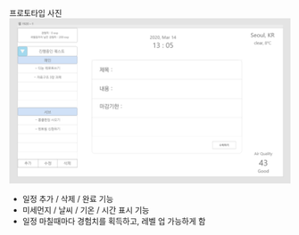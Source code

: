 프로토타입 사진
<img src = "/proto.PNG">


- 일정 추가 / 삭제 / 완료 기능
- 미세먼지 / 날씨 / 기온 / 시간 표시 기능
- 일정 마칠때마다 경험치를 획득하고, 레벨 업 가능하게 함

